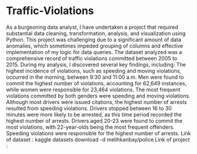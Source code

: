 # Traffic-Violations
As a burgeoning data analyst, I have undertaken a project that required substantial data cleaning, transformation, analysis, and visualization using Python.
This project was challenging due to a significant amount of data anomalies, which sometimes impeded grouping of columns and effective implementation of my logic for data queries. 
The dataset analyzed was a comprehensive record of traffic violations committed between 2005 to 2015. During my analysis, 
I discovered several key findings, including:
The highest incidence of violations, such as speeding and moving violations, occurred in the morning, between 9:30 and 11:00 a.m.
Men were found to commit the highest number of violations, accounting for 62,649 instances, while women were responsible for 23,464 violations.
The most frequent violations committed by both genders were speeding and moving violations.
Although most drivers were issued citations, the highest number of arrests resulted from speeding violations.
Drivers stopped between 16 to 30 minutes were more likely to be arrested, as this time period recorded the highest number of arrests.
Drivers aged 20-23 were found to commit the most violations, with 22-year-olds being the most frequent offenders.
Speeding violations were responsible for the highest number of arrests.
Link of dataset : kaggle datasets download -d melihkanbay/police
Link of project : 
